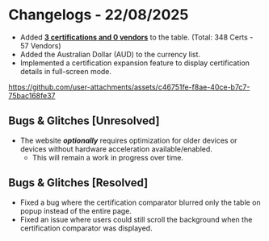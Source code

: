 # Changelogs - 22/08/2025
- Added <b><ins>3 certifications and 0 vendors</ins></b> to the table. (Total: 348 Certs - 57 Vendors)
- Added the Australian Dollar (AUD) to the currency list.
- Implemented a certification expansion feature to display certification details in full-screen mode.

https://github.com/user-attachments/assets/c46751fe-f8ae-40ce-b7c7-75bac168fe37

## Bugs & Glitches [Unresolved]
- The website **_optionally_** requires optimization for older devices or devices without hardware acceleration available/enabled.
  - This will remain a work in progress over time.
 
## Bugs & Glitches [Resolved]
- Fixed a bug where the certification comparator blurred only the table on popup instead of the entire page.
- Fixed an issue where users could still scroll the background when the certification comparator was displayed.
